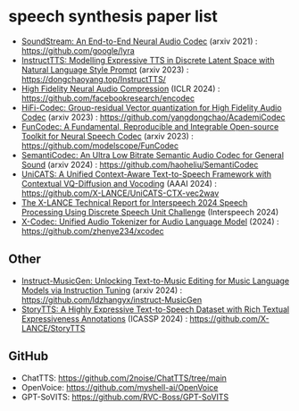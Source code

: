 # speech synthesis paper list

- [SoundStream: An End-to-End Neural Audio Codec](https://arxiv.org/abs/2107.03312) (arxiv 2021) : https://github.com/google/lyra
- [InstructTTS: Modelling Expressive TTS in Discrete Latent Space with Natural Language Style Prompt](https://arxiv.org/abs/2301.13662v2) (arxiv 2023) : https://dongchaoyang.top/InstructTTS/
- [High Fidelity Neural Audio Compression](https://openreview.net/forum?id=ivCd8z8zR2) (ICLR 2024) : https://github.com/facebookresearch/encodec
- [HiFi-Codec: Group-residual Vector quantization for High Fidelity Audio Codec](https://arxiv.org/abs/2305.02765v2) (arxiv 2023) : https://github.com/yangdongchao/AcademiCodec
- [FunCodec: A Fundamental, Reproducible and Integrable Open-source Toolkit for Neural Speech Codec](https://arxiv.org/abs/2309.07405v2) (arxiv 2023) : https://github.com/modelscope/FunCodec
- [SemantiCodec: An Ultra Low Bitrate Semantic Audio Codec for General Sound](https://arxiv.org/abs/2405.00233) (arxiv 2024) : https://github.com/haoheliu/SemantiCodec
- [UniCATS: A Unified Context-Aware Text-to-Speech Framework with Contextual VQ-Diffusion and Vocoding](https://arxiv.org/abs/2306.07547v6) (AAAI 2024) : https://github.com/X-LANCE/UniCATS-CTX-vec2wav
- [The X-LANCE Technical Report for Interspeech 2024 Speech Processing Using Discrete Speech Unit Challenge](https://arxiv.org/abs/2404.06079v2) (Interspeech 2024)
- [X-Codec: Unified Audio Tokenizer for Audio Language Model]() (2024) : https://github.com/zhenye234/xcodec


## Other

- [Instruct-MusicGen: Unlocking Text-to-Music Editing for Music Language Models via Instruction Tuning](https://arxiv.org/abs/2405.18386v2) (arxiv 2024) : https://github.com/ldzhangyx/instruct-MusicGen
- [StoryTTS: A Highly Expressive Text-to-Speech Dataset with Rich Textual Expressiveness Annotations](https://arxiv.org/abs/2404.14946) (ICASSP 2024) : https://github.com/X-LANCE/StoryTTS

## GitHub

- ChatTTS: https://github.com/2noise/ChatTTS/tree/main
- OpenVoice: https://github.com/myshell-ai/OpenVoice
- GPT-SoVITS: https://github.com/RVC-Boss/GPT-SoVITS

